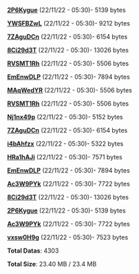 [**2P6Kygue**](/data/2P6Kygue.txt) (22/11/22 - 05:30)- 5139 bytes

[**YWSFBZwL**](/data/YWSFBZwL.txt) (22/11/22 - 05:30)- 9212 bytes

[**7ZAguDCn**](/data/7ZAguDCn.txt) (22/11/22 - 05:30)- 6154 bytes

[**8Ci29d3T**](/data/8Ci29d3T.txt) (22/11/22 - 05:30)- 13026 bytes

[**RVSMT1Rh**](/data/RVSMT1Rh.txt) (22/11/22 - 05:30)- 5506 bytes

[**EmEnwDLP**](/data/EmEnwDLP.txt) (22/11/22 - 05:30)- 7894 bytes

[**MAqWedYR**](/data/MAqWedYR.txt) (22/11/22 - 05:30)- 5506 bytes

[**RVSMT1Rh**](/data/RVSMT1Rh.txt) (22/11/22 - 05:30)- 5506 bytes

[**Nj1nx49p**](/data/Nj1nx49p.txt) (22/11/22 - 05:30)- 5152 bytes

[**7ZAguDCn**](/data/7ZAguDCn.txt) (22/11/22 - 05:30)- 6154 bytes

[**i4bAhfzx**](/data/i4bAhfzx.txt) (22/11/22 - 05:30)- 5322 bytes

[**HRa1hAJi**](/data/HRa1hAJi.txt) (22/11/22 - 05:30)- 7571 bytes

[**EmEnwDLP**](/data/EmEnwDLP.txt) (22/11/22 - 05:30)- 7894 bytes

[**Ac3W9PYk**](/data/Ac3W9PYk.txt) (22/11/22 - 05:30)- 7722 bytes

[**8Ci29d3T**](/data/8Ci29d3T.txt) (22/11/22 - 05:30)- 13026 bytes

[**2P6Kygue**](/data/2P6Kygue.txt) (22/11/22 - 05:30)- 5139 bytes

[**Ac3W9PYk**](/data/Ac3W9PYk.txt) (22/11/22 - 05:30)- 7722 bytes

[**vxsw0H9g**](/data/vxsw0H9g.txt) (22/11/22 - 05:30)- 7523 bytes

**Total Datas**: 4303

**Total Size**: 23.40 MB / 23.4 MB